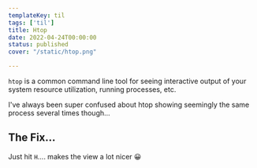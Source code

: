 ```yaml
---
templateKey: til
tags: ['til']
title: Htop
date: 2022-04-24T00:00:00
status: published
cover: "/static/htop.png"

---
```


`htop` is a common command line tool for seeing interactive output of your system resource utilization, running processes, etc.

I've always been super confused about htop showing seemingly the same process several times though...

## The Fix...

Just hit `H`.... makes the view a lot nicer 😀
